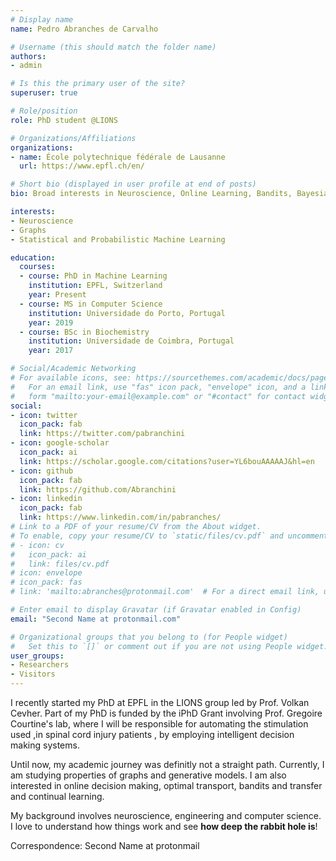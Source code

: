 ```yaml
---
# Display name
name: Pedro Abranches de Carvalho

# Username (this should match the folder name)
authors:
- admin

# Is this the primary user of the site?
superuser: true

# Role/position
role: PhD student @LIONS

# Organizations/Affiliations
organizations:
- name: École polytechnique fédérale de Lausanne
  url: https://www.epfl.ch/en/

# Short bio (displayed in user profile at end of posts)
bio: Broad interests in Neuroscience, Online Learning, Bandits, Bayesian settings, Reinforcement Learning and Physics. New interest in graphs and optimal transport.

interests:
- Neuroscience
- Graphs
- Statistical and Probabilistic Machine Learning

education:
  courses:
  - course: PhD in Machine Learning
    institution: EPFL, Switzerland
    year: Present
  - course: MS in Computer Science
    institution: Universidade do Porto, Portugal
    year: 2019
  - course: BSc in Biochemistry
    institution: Universidade de Coimbra, Portugal
    year: 2017

# Social/Academic Networking
# For available icons, see: https://sourcethemes.com/academic/docs/page-builder/#icons
#   For an email link, use "fas" icon pack, "envelope" icon, and a link in the
#   form "mailto:your-email@example.com" or "#contact" for contact widget.
social:
- icon: twitter
  icon_pack: fab
  link: https://twitter.com/pabranchini
- icon: google-scholar
  icon_pack: ai
  link: https://scholar.google.com/citations?user=YL6bouAAAAAJ&hl=en
- icon: github
  icon_pack: fab
  link: https://github.com/Abranchini
- icon: linkedin
  icon_pack: fab
  link: https://www.linkedin.com/in/pabranches/
# Link to a PDF of your resume/CV from the About widget.
# To enable, copy your resume/CV to `static/files/cv.pdf` and uncomment the lines below.
# - icon: cv
#   icon_pack: ai
#   link: files/cv.pdf
# icon: envelope
# icon_pack: fas
# link: 'mailto:abranches@protonmail.com'  # For a direct email link, use "mailto:abranches@protonmail.com".

# Enter email to display Gravatar (if Gravatar enabled in Config)
email: "Second Name at protonmail.com"

# Organizational groups that you belong to (for People widget)
#   Set this to `[]` or comment out if you are not using People widget.
user_groups:
- Researchers
- Visitors
---
```


I recently started my PhD at EPFL in the LIONS group led by Prof. Volkan Cevher. Part of my PhD is funded by the iPhD Grant involving Prof. Gregoire Courtine's lab, where I will be responsible for automating the stimulation used ,in spinal cord injury patients , by employing intelligent decision making systems.

Until now, my academic journey was definitly not a straight path. Currently, I am studying properties of graphs and generative models. I am also interested in online decision making, optimal transport, bandits and transfer and continual learning.

My background involves neuroscience, engineering and computer science. I love to understand how things work and see **how deep the rabbit hole is**! 

Correspondence: Second Name at protonmail